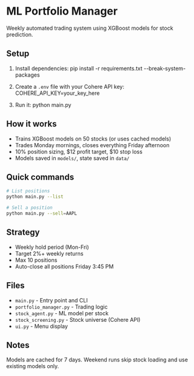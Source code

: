 # ML Portfolio Manager

Weekly automated trading system using XGBoost models for stock prediction.

## Setup

1. Install dependencies:
   pip install -r requirements.txt --break-system-packages

2. Create a `.env` file with your Cohere API key:
   COHERE_API_KEY=your_key_here

3. Run it:
   python main.py

## How it works

- Trains XGBoost models on 50 stocks (or uses cached models)
- Trades Monday mornings, closes everything Friday afternoon
- 10% position sizing, $12 profit target, $10 stop loss
- Models saved in `models/`, state saved in `data/`

## Quick commands

```bash
# List positions
python main.py --list

# Sell a position
python main.py --sell=AAPL
```

## Strategy

- Weekly hold period (Mon-Fri)
- Target 2%+ weekly returns
- Max 10 positions
- Auto-close all positions Friday 3:45 PM

## Files

- `main.py` - Entry point and CLI
- `portfolio_manager.py` - Trading logic
- `stock_agent.py` - ML model per stock
- `stock_screening.py` - Stock universe (Cohere API)
- `ui.py` - Menu display

## Notes

Models are cached for 7 days. Weekend runs skip stock loading and use existing models only.
